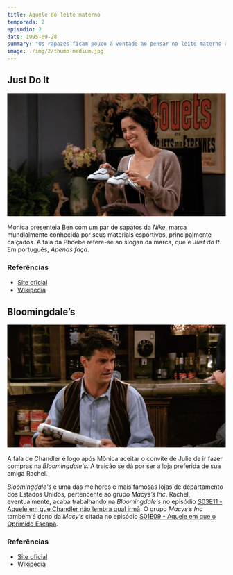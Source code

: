 ```yaml
---
title: Aquele do leite materno
temporada: 2
episodio: 2
date: 1995-09-28
summary: "Os rapazes ficam pouco à vontade ao pensar no leite materno de Carol. Rachel não gosta da amizade entre Monica e Julie."
image: ./img/2/thumb-medium.jpg
---
```


## Just Do It

![Just Do It](./img/2/just-do-it.png)

<cena>
  <phoebe
    original="- Hey, Ben. Just do it!"
    traducao="- Ei, Ben. Just do it!"
  ></phoebe>
</cena>

Monica presenteia Ben com um par de sapatos da *Nike*, marca mundialmente conhecida
por seus materiais esportivos, principalmente calçados. A fala da Phoebe refere-se
ao slogan da marca, que é *Just do It*. Em português, *Apenas faça*.

### Referências

- [Site oficial](https://www.nike.com/)
- [Wikipedia](https://pt.wikipedia.org/wiki/Nike,_Inc.)

## Bloomingdale’s

![Bloomindale's](./img/2/bloomingdales.png)

<cena>
  <chandler
    original="- Come on, you're going to Bloomingdale's with Julie? That's like
    cheating on Rachel in her house of worship."
    traducao="- Vai a Bloomingdale's com Julie? É como trair a Rachel em sua própria casa."
  ></chandler>
</cena>

A fala de Chandler é logo após Mônica aceitar o convite de Julie de ir fazer compras
na *Bloomingdale's*. A traição se dá por ser a loja preferida de sua amiga Rachel.

*Bloomingdale's* é uma das melhores e mais famosas lojas de departamento dos Estados
Unidos, pertencente ao grupo *Macys’s Inc*. Rachel, eventualmente, acaba trabalhando
na *Bloomingdale's* no episódio
[S03E11 - Aquele em que Chandler não lembra qual irmã](/temporada/3/episodio/11/).
O grupo *Macys’s Inc* também é dono da *Macy's* citada
no episódio [S01E09 - Aquele em que o Oprimido Escapa](/temporada/1/episodio/9/#macys).

### Referências

- [Site oficial](https://www.bloomingdales.com/)
- [Wikipedia](https://pt.wikipedia.org/wiki/Bloomingdale%27s)
